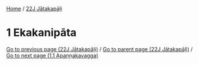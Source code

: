
[Home](/) / [22J Jātakapāḷi](../22J.md)

# 1 Ekakanipāta


[Go to previous page (22J Jātakapāḷi)](0.md) / [Go to parent page (22J Jātakapāḷi)](0.md) / [Go to next page (1.1 Apaṇṇakavagga)](1/1.1.md)


